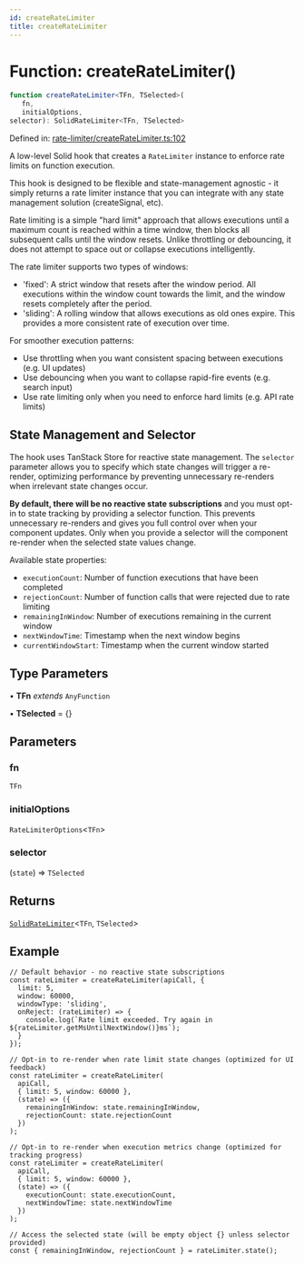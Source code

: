 ```yaml
---
id: createRateLimiter
title: createRateLimiter
---
```


<!-- DO NOT EDIT: this page is autogenerated from the type comments -->

# Function: createRateLimiter()

```ts
function createRateLimiter<TFn, TSelected>(
   fn, 
   initialOptions, 
selector): SolidRateLimiter<TFn, TSelected>
```

Defined in: [rate-limiter/createRateLimiter.ts:102](https://github.com/TanStack/persister/blob/main/packages/solid-persister/src/rate-limiter/createRateLimiter.ts#L102)

A low-level Solid hook that creates a `RateLimiter` instance to enforce rate limits on function execution.

This hook is designed to be flexible and state-management agnostic - it simply returns a rate limiter instance that
you can integrate with any state management solution (createSignal, etc).

Rate limiting is a simple "hard limit" approach that allows executions until a maximum count is reached within
a time window, then blocks all subsequent calls until the window resets. Unlike throttling or debouncing,
it does not attempt to space out or collapse executions intelligently.

The rate limiter supports two types of windows:
- 'fixed': A strict window that resets after the window period. All executions within the window count
  towards the limit, and the window resets completely after the period.
- 'sliding': A rolling window that allows executions as old ones expire. This provides a more
  consistent rate of execution over time.

For smoother execution patterns:
- Use throttling when you want consistent spacing between executions (e.g. UI updates)
- Use debouncing when you want to collapse rapid-fire events (e.g. search input)
- Use rate limiting only when you need to enforce hard limits (e.g. API rate limits)

## State Management and Selector

The hook uses TanStack Store for reactive state management. The `selector` parameter allows you
to specify which state changes will trigger a re-render, optimizing performance by preventing
unnecessary re-renders when irrelevant state changes occur.

**By default, there will be no reactive state subscriptions** and you must opt-in to state
tracking by providing a selector function. This prevents unnecessary re-renders and gives you
full control over when your component updates. Only when you provide a selector will the
component re-render when the selected state values change.

Available state properties:
- `executionCount`: Number of function executions that have been completed
- `rejectionCount`: Number of function calls that were rejected due to rate limiting
- `remainingInWindow`: Number of executions remaining in the current window
- `nextWindowTime`: Timestamp when the next window begins
- `currentWindowStart`: Timestamp when the current window started

## Type Parameters

• **TFn** *extends* `AnyFunction`

• **TSelected** = \{\}

## Parameters

### fn

`TFn`

### initialOptions

`RateLimiterOptions`\<`TFn`\>

### selector

(`state`) => `TSelected`

## Returns

[`SolidRateLimiter`](../../../../interfaces/solidratelimiter.md)\<`TFn`, `TSelected`\>

## Example

```tsx
// Default behavior - no reactive state subscriptions
const rateLimiter = createRateLimiter(apiCall, {
  limit: 5,
  window: 60000,
  windowType: 'sliding',
  onReject: (rateLimiter) => {
    console.log(`Rate limit exceeded. Try again in ${rateLimiter.getMsUntilNextWindow()}ms`);
  }
});

// Opt-in to re-render when rate limit state changes (optimized for UI feedback)
const rateLimiter = createRateLimiter(
  apiCall,
  { limit: 5, window: 60000 },
  (state) => ({
    remainingInWindow: state.remainingInWindow,
    rejectionCount: state.rejectionCount
  })
);

// Opt-in to re-render when execution metrics change (optimized for tracking progress)
const rateLimiter = createRateLimiter(
  apiCall,
  { limit: 5, window: 60000 },
  (state) => ({
    executionCount: state.executionCount,
    nextWindowTime: state.nextWindowTime
  })
);

// Access the selected state (will be empty object {} unless selector provided)
const { remainingInWindow, rejectionCount } = rateLimiter.state();
```
